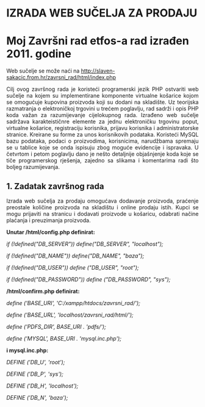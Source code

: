 IZRADA WEB SUČELJA ZA PRODAJU
===========

<h1>Moj Završni rad etfos-a rad izrađen 2011. godine</h1>

Web sučelje se može naći na http://slaven-sakacic.from.hr/zavrsni_rad/html/index.php
<p align="justify">Cilj ovog završnog rada je koristeći programerski jezik PHP ostvariti web sučelje na kojem su implementirane komponente virtualne košarice kojom se omogućuje kupovina proizvoda koji su dodani na skladište. Uz teorijska razmatranja o elektroničkoj trgovini u trećem poglavlju, rad sadrži i opis PHP koda važan za razumijevanje cijelokupnog rada. Izrađeno web sučelje sadržava karakteističnre elemente za jednu elektroničku trgovinu poput, virtualne košarice, registraciju korisnika, prijavu korisnika i administratorske stranice. Kreirane su forme za unos korisnikovih podataka. Koristeći MySQL bazu podataka, podaci o proizvodima,  korisnicima, narudžbama spremaju se u tablice koje se onda ispisuju zbog moguće evidencije i ispravaka. U četvrtom i petom poglavlju dano je nešto detaljnije objašnjenje koda koje se tiče programerskog rješenja, zajedno sa slikama i komentarima radi što boljeg razumijevanja.</p>

<h2>1. Zadatak završnog rada </h2>
<p align="justify">
Izrada web sučelja za prodaju omogućava dodavanje proizvoda, praćenje preostale količine proizvoda na skladištu i online prodaju istih. Kupci se mogu prijaviti na stranicu i dodavati proizvode u košaricu, odabrati načine plaćanja i preuzimanja proizvoda.</p>

<b>Unutar </b>
<b>
/html/config.php definirat:</b>

<i>if (!defined("DB_SERVER")) define("DB_SERVER", "localhost");</i>

<i>if (!defined("DB_NAME")) define("DB_NAME", "baza");</i>

<i>if (!defined("DB_USER")) define ("DB_USER", "root");</i>

<i>if (!defined("DB_PASSWORD")) define ("DB_PASSWORD", "sys");</i>


<b>/html/confirm.php definirat:</b>

<i>define ('BASE_URI', 'C:/xampp/htdocs/zavrsni_rad/');</i>

<i>define ('BASE_URL', 'localhost/zavrsni_rad/html/');</i>

<i>define ('PDFS_DIR', BASE_URI . 'pdfs/'); </i>

<i>define ('MYSQL', BASE_URI . 'mysql.inc.php');</i>

<b>i mysql.inc.php: </b>

<i>DEFINE ('DB_U', 'root');</i>

<i>DEFINE ('DB_P', 'sys');</i>

<i>DEFINE ('DB_H', 'localhost');</i>

<i>DEFINE ('DB_N', 'baza');</i>


